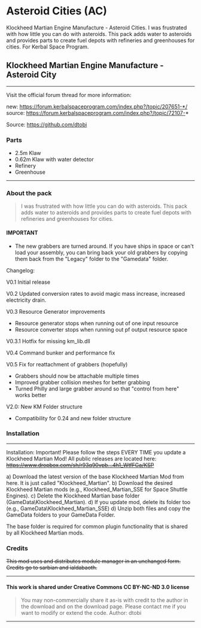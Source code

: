 # Asteroid Cities (AC)

Klockheed Martian Engine Manufacture - Asteroid Cities. I was frustrated with how little you can do with asteroids. This pack adds water to asteroids and provides parts to create fuel depots with refineries and greenhouses for cities. For Kerbal Space Program.

## Klockheed Martian Engine Manufacture - Asteroid City

---

Visit the official forum thread for more information:

new: https://forum.kerbalspaceprogram.com/index.php?/topic/207651-*/
source: https://forum.kerbalspaceprogram.com/index.php?/topic/72107-*

Source: https://github.com/dtobi

### Parts

* 2.5m Klaw
* 0.62m Klaw with water detector
* Refinery
* Greenhouse

---

### About the pack
>
> I was frustrated with how little you can do with asteroids. This pack adds water to asteroids and provides parts to create fuel depots with refineries and greenhouses for cities.

#### IMPORTANT

* The new grabbers are turned around. If you have ships in space or can't load your assembly, you can bring back your old grabbers by copying them back from the "Legacy" folder to the "Gamedata" folder.

Changelog:

V0.1 Initial release

V0.2 Updated conversion rates to avoid magic mass increase, increased electricity drain.

V0.3 Resource Generator improvements

* Resource generator stops when running out of one input resource
* Resource converter stops when running out pf output resource space 

V0.3.1 Hotfix for missing km_lib.dll

V0.4 Command bunker and performance fix

V0.5 Fix for reattachment of grabbers (hopefully)

* Grabbers should now be attachable multiple times
* Improved grabber collision meshes for better grabbing
* Turned Philly and large grabber around so that "control from here" works better

V2.0: New KM Folder structure

* Compatibility for 0.24 and new folder structure

### Installation

---

Installation:
Important! Please follow the steps EVERY TIME you update a Klockheed Martian Mod! All public releases are located here:
~~https://www.dropbox.com/sh/r93q90vpb...4h1_WtfFGa/KSP~~

a) Download the latest version of the base Klockheed Martian Mod from here. It is just called "Klockheed_Martian".
b) Download the desired Klockheed Martian mods (e.g., Klockheed_Martian_SSE for Space Shuttle Engines).
c) Delete the Klockheed Martian base folder (GameData\Klockheed_Martian).
d) If you update mod, delete its folder too (e.g., GameData\Klockheed_Martian_SSE)
d) Unzip both files and copy the GameData folders to your GameData Folder.

The base folder is required for common plugin functionality that is shared by all Klockheed Martian mods.

### Credits

~~This mod uses and distributes module manager in an unchanged form. Credits go to sarbian and ialdabaoth.~~

---

#### This work is shared under Creative Commons CC BY-NC-ND 3.0 license
>
> You may non-commercially share it as-is with credit to the author in the download and on the download page.
> Please contact me if you want to modify or extend the code.
> Author: dtobi

---
